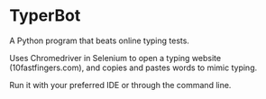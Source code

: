 # TyperBot

A Python program that beats online typing tests.

Uses Chromedriver in Selenium to open a typing website (10fastfingers.com), and copies and pastes words to mimic typing.

Run it with your preferred IDE or through the command line.
